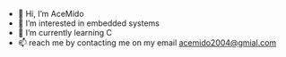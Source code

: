 - 👋 Hi, I’m AceMido
- 👀 I’m interested in embedded systems
- 🌱 I’m currently learning C
- 📫 reach me by contacting me on my email acemido2004@gmial.com 

<!---
AceMido/AceMido is a ✨ special ✨ repository because its `README.md` (this file) appears on your GitHub profile.
You can click the Preview link to take a look at your changes.
--->
